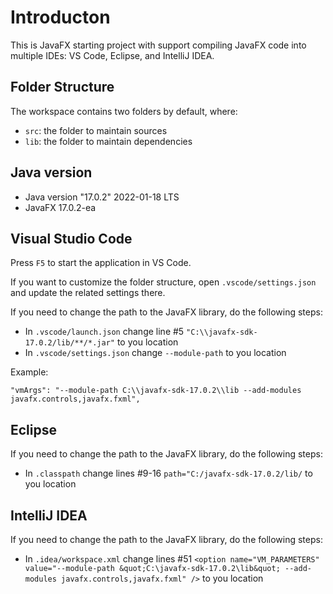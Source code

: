 # Introducton

This is JavaFX starting project with support compiling JavaFX code into multiple IDEs: VS Code, Eclipse, and IntelliJ IDEA.

## Folder Structure

The workspace contains two folders by default, where:

- `src`: the folder to maintain sources
- `lib`: the folder to maintain dependencies

## Java version

- Java version "17.0.2" 2022-01-18 LTS
- JavaFX 17.0.2-ea

## Visual Studio Code

Press `F5` to start the application in VS Code.

If you want to customize the folder structure, open `.vscode/settings.json` and update the related settings there.

If you need to change the path to the JavaFX library, do the following steps:

- In `.vscode/launch.json` change line #5 `"C:\\javafx-sdk-17.0.2/lib/**/*.jar"` to you location
- In `.vscode/settings.json` change `--module-path` to you location

Example:

```
"vmArgs": "--module-path C:\\javafx-sdk-17.0.2\\lib --add-modules javafx.controls,javafx.fxml",

```

## Eclipse

If you need to change the path to the JavaFX library, do the following steps:

- In `.classpath` change lines #9-16 `path="C:/javafx-sdk-17.0.2/lib/` to you location

## IntelliJ IDEA

If you need to change the path to the JavaFX library, do the following steps:

- In `.idea/workspace.xml` change lines #51 `<option name="VM_PARAMETERS" value="--module-path &quot;C:\javafx-sdk-17.0.2\lib&quot; --add-modules javafx.controls,javafx.fxml" />` to you location